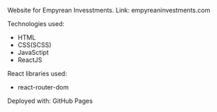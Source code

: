 Website for Empyrean Invesstments. Link: empyreaninvestments.com

Technologies used:

- HTML
- CSS(SCSS)
- JavaSctipt
- ReactJS

React libraries used:

- react-router-dom

Deployed with: GitHub Pages
